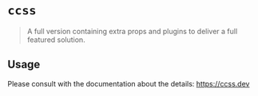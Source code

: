 # `ccss`

> A full version containing extra props and plugins to deliver a full featured solution.

## Usage

Please consult with the documentation about the details: https://ccss.dev